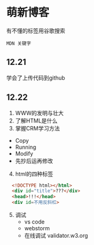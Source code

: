 # 萌新博客
有不懂的标签用谷歌搜索
```
MDN 关键字
```
## 12.21

学会了上传代码到github

## 12.22

1. WWW的发明与壮大
2. 了解HTML是什么
3. 掌握CRM学习方法
 * Copy
 * Running
 * Modify
 * 先抄后运再修改
4. html的四种标签
  ```html
    <!DOCTYPE html></html>
    <div id="title">???</div>
    <head>!!!</head>
    <div id=不用反斜杠>
  ```
5. 调试
   * vs code
   * webstorm
   * 在线调试 validator.w3.org
